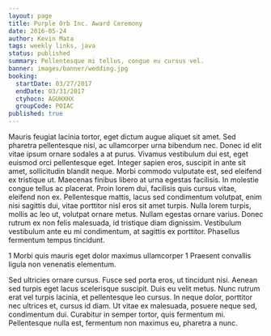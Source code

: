 ```yaml
---
layout: page
title: Purple Orb Inc. Award Ceremony
date: 2016-05-24
author: Kevin Mata
tags: weekly links, java
status: published
summary: Pellentesque mi tellus, congue eu cursus vel.
banner: images/banner/wedding.jpg
booking:
  startDate: 03/27/2017
  endDate: 03/31/2017
  ctyhocn: AGUHXHX
  groupCode: POIAC
published: true
---
```

Mauris feugiat lacinia tortor, eget dictum augue aliquet sit amet. Sed pharetra pellentesque nisi, ac ullamcorper urna bibendum nec. Donec id elit vitae ipsum ornare sodales a at purus. Vivamus vestibulum dui est, eget euismod orci pellentesque eget. Integer sapien eros, suscipit in ante sit amet, sollicitudin blandit neque. Morbi commodo vulputate est, sed eleifend ex tristique ut. Maecenas finibus libero at urna egestas facilisis. In molestie congue tellus ac placerat. Proin lorem dui, facilisis quis cursus vitae, eleifend non ex. Pellentesque mattis, lacus sed condimentum volutpat, enim nisi sagittis dui, vitae porttitor nisl eros sit amet turpis. Nulla lorem turpis, mollis ac leo ut, volutpat ornare metus. Nullam egestas ornare varius. Donec rutrum ex non felis malesuada, id tristique diam dignissim. Vestibulum vestibulum ante eu mi condimentum, at sagittis ex porttitor. Phasellus fermentum tempus tincidunt.

1 Morbi quis mauris eget dolor maximus ullamcorper
1 Praesent convallis ligula non venenatis elementum.

Sed ultricies ornare cursus. Fusce sed porta eros, ut tincidunt nisi. Aenean sed turpis eget lacus scelerisque suscipit. Duis eu velit metus. Nunc rutrum erat vel turpis lacinia, et pellentesque leo cursus. In neque dolor, porttitor nec ultrices et, cursus id diam. Ut vitae ex malesuada, posuere neque sed, condimentum dui. Curabitur in semper tortor, quis fermentum mi. Pellentesque nulla est, fermentum non maximus eu, pharetra a nunc.

